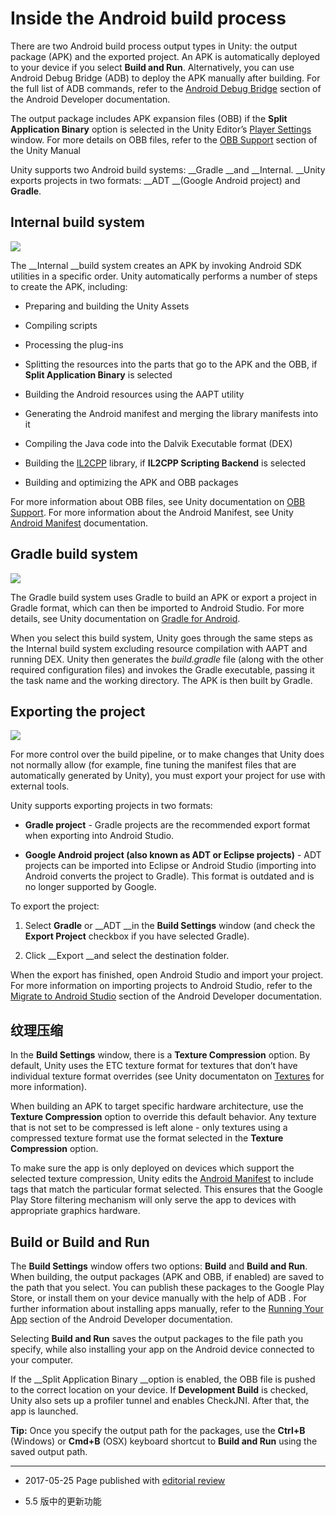 # Inside the Android build process

There are two Android build process output types in Unity: the output package (APK) and the exported project. An APK is automatically deployed to your device if you select __Build and Run__. Alternatively, you can use Android Debug Bridge (ADB) to deploy the APK manually after building. For the full list of ADB commands, refer to the [Android Debug Bridge](https://developer.android.com/studio/command-line/adb.html) section of the Android Developer documentation. 

The output package includes APK expansion files (OBB) if the __Split Application Binary__ option is selected in the Unity Editor’s [Player Settings](class-PlayerSettings.html) window. For more details on OBB files, refer to the [OBB Support](android-OBBsupport.html) section of the Unity Manual

Unity supports two Android build systems: __Gradle __and __Internal.  __Unity exports projects in two formats: __ADT __(Google Android project) and __Gradle__.

## Internal build system

![](../uploads/Main/android-BuildProcess-0.png)

The __Internal __build system creates an APK by invoking Android SDK utilities in a specific order. Unity automatically performs a number of steps to create the APK, including:

* Preparing and building the Unity Assets

* Compiling scripts

* Processing the plug-ins

* Splitting the resources into the parts that go to the APK and the OBB, if __Split Application Binary__ is selected

* Building the Android resources using the AAPT utility

* Generating the Android manifest and merging the library manifests into it

* Compiling the Java code into the Dalvik Executable format (DEX)

* Building the [IL2CPP](IL2CPP.html) library, if __IL2CPP Scripting Backend__ is selected

* Building and optimizing the APK and OBB packages

For more information about OBB files, see Unity documentation on [OBB Support](android-OBBsupport.html). For more information about the Android Manifest, see Unity [Android Manifest](android-manifest.html) documentation.

## Gradle build system

![](../uploads/Main/android-BuildProcess-1.png)

The Gradle build system uses Gradle to build an APK or export a project in Gradle format, which can then be imported to Android Studio. For more details, see Unity documentation on [Gradle for Android](android-gradle-overview.html).

When you select this build system, Unity goes through the same steps as the Internal build system excluding resource compilation with AAPT and running DEX. Unity then generates the _build.gradle_ file (along with the other required configuration files) and invokes the Gradle executable, passing it the task name and the working directory. The APK is then built by Gradle.

## Exporting the project

![](../uploads/Main/android-BuildProcess-2.png)

For more control over the build pipeline, or to make changes that Unity does not normally allow (for example, fine tuning the manifest files that are automatically generated by Unity), you must export your project for use with external tools.

Unity supports exporting projects in two formats: 

* __Gradle project__ - Gradle projects are the recommended export format when exporting into Android Studio.

* __Google Android project (also known as ADT or Eclipse projects)__ - ADT projects can be imported into Eclipse or Android Studio (importing into Android converts the project to Gradle). This format is outdated and is no longer supported by Google.

To export the project:

1. Select __Gradle__ or __ADT __in the __Build Settings__ window (and check the __Export Project__ checkbox if you have selected Gradle).

2. Click __Export __and select the destination folder.

When the export has finished, open Android Studio and import your project. For more information on importing projects to Android Studio, refer to the [Migrate to Android Studio](https://developer.android.com/studio/intro/migrate.html) section of the Android Developer documentation.

## 纹理压缩

In the __Build Settings__ window, there is a __Texture Compression__ option. By default, Unity uses the ETC texture format for textures that don’t have individual texture format overrides (see Unity documentaton on [Textures](class-TextureImporter.html) for more information).

When building an APK to target specific hardware architecture, use the __Texture Compression__ option to override this default behavior. Any texture that is not set to be compressed is left alone - only textures using a compressed texture format use the format selected in the __Texture Compression__ option.

To make sure the app is only deployed on devices which support the selected texture compression, Unity edits the [Android Manifest](http://developer.android.com/guide/topics/manifest/supports-gl-texture-element.html) to include tags that match the particular format selected. This ensures that the Google Play Store filtering mechanism will only serve the app to devices with appropriate graphics hardware. 

## Build or Build and Run

The __Build Settings__ window offers two options: __Build__ and __Build and Run__. When building, the output packages (APK and OBB, if enabled) are saved to the path that you select. You can publish these packages to the Google Play Store, or install them on your device manually with the help of ADB . For further information about installing apps manually, refer to the [Running Your App](https://developer.android.com/training/basics/firstapp/running-app.html) section of the Android Developer documentation. 

Selecting __Build and Run__ saves the output packages to the file path you specify, while also installing your app on the Android device connected to your computer. 

If the __Split Application Binary __option is enabled, the OBB file is pushed to the correct location on your device. If __Development Build__ is checked, Unity also sets up a profiler tunnel and enables CheckJNI. After that, the app is launched.

__Tip:__ Once you specify the output path for the packages, use the __Ctrl+B__ (Windows) or __Cmd+B__ (OSX) keyboard shortcut to __Build and Run__ using the saved output path.

----
* <span class="page-edit">2017-05-25 Page published with [editorial review](DocumentationEditorialReview.html)
</span>

* <span class="page-history">5.5 版中的更新功能</span>

